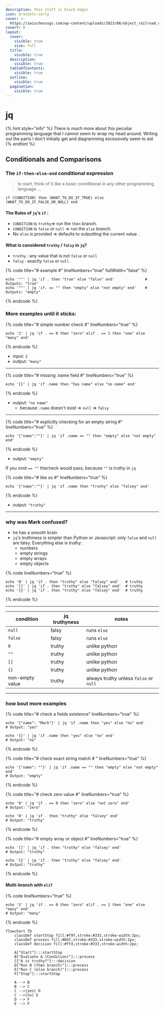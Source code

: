 ```yaml
---
description: this stuff is black magic
icon: brackets-curly
cover: >-
  https://zwischenzugs.com/wp-content/uploads/2023/06/object_railroad_diagram.png
coverY: 0
layout:
  cover:
    visible: true
    size: full
  title:
    visible: true
  description:
    visible: true
  tableOfContents:
    visible: true
  outline:
    visible: true
  pagination:
    visible: true
---
```


# jq

{% hint style="info" %}
There is much more about this peculiar programming language that I cannot seem to wrap my head around. Writing out the parts I don't initially get and diagramming excessively seem to aid
{% endhint %}

## Conditionals and Comparisons

### The `if-then-else-end` conditional expression&#x20;

> to start, think of it like a basic coniditional in any other programming language ...

```jq
if (CONDITION) then (WHAT_TO_DO_IF_TRUE) else (WHAT_TO_DO_IF_FALSE_OR_NULL) end
```

#### The Rules of `jq`'s `if` :

* `CONDITION` is `truthy`⇒ run the `then` branch.
* `CONDITION` is `false` or `null` ⇒ run the `else` branch.
* No `else` is provided ⇒ defaults to outputting the current value `.`&#x20;

#### What is considered `truthy`  / `falsy` in `jq`?

* `truthy` : any value that is not `false` or `null`
* `falsy` : exactly `false` or `null` .

{% code title="# example #" lineNumbers="true" fullWidth="false" %}
```jq
echo '""' | jq 'if . then "true" else "false" end'              # Outputs: "true"
echo '""' | jq 'if. == "" then "empty" else "not empty" end'    # Outputs: "empty"
```
{% endcode %}

### More examples until it sticks:

{% code title="# simple number check #" lineNumbers="true" %}
```jq
echo '2' | jq 'if . == 0 then "zero" elif . == 1 then "one" else "many" end'
```
{% endcode %}

* input: `2`
* output: `"many"`&#x20;

***

{% code title="# missing .name field #" lineNumbers="true" %}
```jq
echo '{}' | jq 'if .name then "has name" else "no name" end'
```
{% endcode %}

* output: `"no name"`
  * because `.name` doesn't exist ⇒ `null` ⇒ `falsy`&#x20;

***

{% code title="# explicitly checking for an empty string #" lineNumbers="true" %}
```jq
echo '{"name":""}' | jq 'if .name == "" then "empty" else "not empty" end'
```
{% endcode %}

* output: `"empty"`

If you omit `== ""` thecheck would pass, because `""` is truthy in `jq`&#x20;

{% code title="# like so #" lineNumbers="true" %}
```jq
echo '{"name":""}' | jq 'if .name then "truthy" else "falsey" end'
```
{% endcode %}

* output: `"truthy"`&#x20;

***

### why was Mark confused?

* he has a smooth brain
* `jq`'s truthiness is simpler than Python or Javascript: only `false` and `null` are falsy. Everything else is truthy:
  * numbers
  * empty strings
  * empty arrays
  * empty objects

{% code lineNumbers="true" %}
```jq
echo '0' | jq 'if . then "truthy" else "falsey" end'   # truthy
echo '[]' | jq 'if . then "truthy" else "falsey" end'  # truthy
echo '{}' | jq 'if . then "truthy" else "falsey" end'  # truthy
```
{% endcode %}

***

| condition       | jq truthyness | notes                                  |
| --------------- | ------------- | -------------------------------------- |
| `null`          | falsy         | runs `else`                            |
| `false`         | falsy         | runs `else`                            |
| `0`             | truthy        | unlike python                          |
| `""`            | truthy        | unlike python                          |
| `[]`            | truthy        | unlike python                          |
| `{}`            | truthy        | unlike python                          |
| non-empty value | truthy        | always truthy unless `false` or `null` |

***

### how bout more examples

{% code title="# check a fields existence" lineNumbers="true" %}
```jq
echo '{"name": "Mark"}' | jq 'if .name then "yes" else "no" end'
# Output: "yes"

echo '{}' | jq 'if .name then "yes" else "no" end'
# Output: "no"
```
{% endcode %}

{% code title="# check exact string match # " lineNumbers="true" %}
```jq
echo '{"name": ""}' | jq 'if .name == "" then "empty" else "not empty" end'
# Output: "empty"
```
{% endcode %}

{% code title="# check zero value #" lineNumbers="true" %}
```jq
echo '0' | jq 'if . == 0 then "zero" else "not zero" end'
# Output: "zero"

echo '0' | jq 'if . then "truthy" else "falsey" end'
# Output: "truthy"
```
{% endcode %}

{% code title="# empty array or object #" lineNumbers="true" %}
```jq
echo '[]' | jq 'if . then "truthy" else "falsey" end'
# Output: "truthy"

echo '{}' | jq 'if . then "truthy" else "falsey" end'
# Output: "truthy"
```
{% endcode %}

#### Multi-branch with `elif`

{% code lineNumbers="true" %}
```jq
echo '2' | jq 'if . == 0 then "zero" elif . == 1 then "one" else "many" end'
# Output: "many"
```
{% endcode %}

```mermaid
flowchart TD
    classDef startStop fill:#f9f,stroke:#333,stroke-width:2px;
    classDef process fill:#bbf,stroke:#333,stroke-width:2px;
    classDef decision fill:#ffd,stroke:#333,stroke-width:2px;

    A["Start"]:::startStop
    B["Evaluate A (Condition)"]:::process
    C{"A is truthy?"}:::decision
    D["Run B (then branch)"]:::process
    E["Run C (else branch)"]:::process
    F["Stop"]:::startStop

    A --> B
    B --> C
    C -->|yes| D
    C -->|no| E
    D --> F
    E --> F


```
